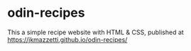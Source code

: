 # odin-recipes
This a simple recipe website with HTML & CSS, published at https://jkmazzetti.github.io/odin-recipes/
